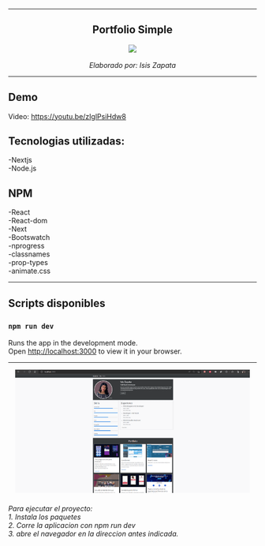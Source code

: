 
---------------------

<div align="center" >

## Portfolio Simple


<img src="https://www.rlogical.com/wp-content/uploads/2021/08/Rlogical-Blog-Images-thumbnail.png" height="250px">

<i>Elaborado por: Isis Zapata</i>
</div>

---------------------
## Demo

Video: https://youtu.be/zIglPsiHdw8

## Tecnologias utilizadas: 

-Nextjs
<br>
-Node.js
<br>

## NPM

-React
<br>
-React-dom 
<br>
-Next
<br>
-Bootswatch
<br>
-nprogress
<br>
-classnames
<br>
-prop-types
<br>
-animate.css


---------------


## Scripts disponibles

### `npm run dev`

Runs the app in the development mode.\
Open [http://localhost:3000](http://localhost:3000) to view it in your browser.

---------------

<div align="center" >

<img src="https://github.com/isinicolle/isinicolle.github.io/blob/main/assets/img/Proyectos/proyecto-cvnextjs.png" height="250px" alt="Imagen del proyecto">

</div>

<h6>Para ejecutar el proyecto:
<br>
1. Instala los paquetes
<br>
2. Corre la aplicacion con npm run dev
<br>
3. abre el navegador en la direccion antes indicada.

